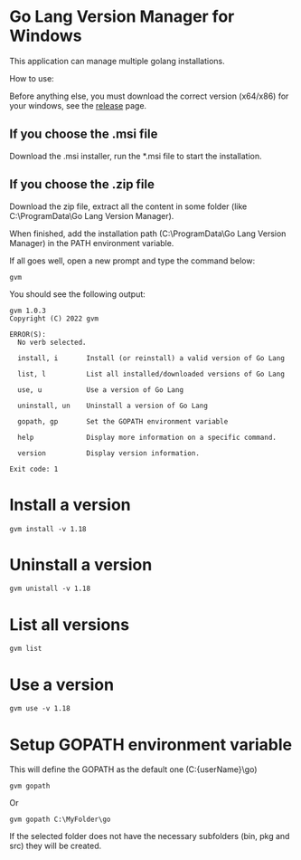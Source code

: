 # Go Lang Version Manager for Windows

This application can manage multiple golang installations.

How to use:

Before anything else, you must download the correct version (x64/x86) for your windows, see the [release](https://github.com/jfelipearaujo/GoLangVersionManager/releases) page.

## If you choose the .msi file

Download the .msi installer, run the \*.msi file to start the installation.

## If you choose the .zip file

Download the zip file, extract all the content in some folder (like C:\ProgramData\Go Lang Version Manager\).

When finished, add the installation path (C:\ProgramData\Go Lang Version Manager\) in the PATH environment variable.

If all goes well, open a new prompt and type the command below:

```
gvm
```

You should see the following output:

```
gvm 1.0.3
Copyright (C) 2022 gvm

ERROR(S):
  No verb selected.

  install, i       Install (or reinstall) a valid version of Go Lang

  list, l          List all installed/downloaded versions of Go Lang

  use, u           Use a version of Go Lang

  uninstall, un    Uninstall a version of Go Lang

  gopath, gp       Set the GOPATH environment variable

  help             Display more information on a specific command.

  version          Display version information.

Exit code: 1
```

# Install a version

```
gvm install -v 1.18
```

# Uninstall a version

```
gvm unistall -v 1.18
```

# List all versions

```
gvm list
```

# Use a version

```
gvm use -v 1.18
```

# Setup GOPATH environment variable

This will define the GOPATH as the default one (C:\{userName}\go)

```
gvm gopath
```

Or

```
gvm gopath C:\MyFolder\go
```

If the selected folder does not have the necessary subfolders (bin, pkg and src) they will be created.
